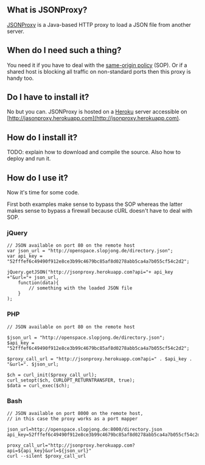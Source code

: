 ## What is JSONProxy?

[JSONProxy](https://github.com/slopjong/JSONProxy) is a Java-based HTTP proxy to load a JSON file from another server.

## When do I need such a thing?

You need it if you have to deal with the [same-origin policy](http://en.wikipedia.org/wiki/Same_origin_policy) (SOP). Or if a shared host is blocking all traffic on non-standard ports then this proxy is handy too.

## Do I have to install it?

No but you can. JSONProxy is hosted on a [Heroku](http://heroku.com) server accessible on [http://jasonproxy.herokuapp.com](http://jsonproxy.herokuapp.com).
    
## How do I install it?

TODO: explain how to download and compile the source. Also how to deploy and run it.

## How do I use it?

Now it's time for some code.

First both examples make sense to bypass the SOP whereas the latter makes sense to bypass a firewall because cURL doesn't have to deal with SOP.

### jQuery

	// JSON available on port 80 on the remote host
	var json_url = "http://openspace.slopjong.de/directory.json";
	var api_key = "52fffef6c49490f912e8ce3b99c4679bc85af8d0278abb5ca4a7b055cf54c2d2";
	
	jQuery.getJSON("http://jsonproxy.herokuapp.com?api="+ api_key +"&url="+ json_url,
		function(data){
			// something with the loaded JSON file
		}
	);

### PHP

	// JSON available on port 80 on the remote host
	
	$json_url = "http://openspace.slopjong.de/directory.json";
	$api_key = "52fffef6c49490f912e8ce3b99c4679bc85af8d0278abb5ca4a7b055cf54c2d2";
	
	$proxy_call_url = "http://jsonproxy.herokuapp.com?api=" . $api_key . "&url=". $json_url;
	
	$ch = curl_init($proxy_call_url);
    curl_setopt($ch, CURLOPT_RETURNTRANSFER, true);
	$data = curl_exec($ch);
	
	
### Bash

	// JSON available on port 8000 on the remote host,
	// in this case the proxy works as a port mapper
	
	json_url=http://openspace.slopjong.de:8000/directory.json
	api_key=52fffef6c49490f912e8ce3b99c4679bc85af8d0278abb5ca4a7b055cf54c2d2
	
	proxy_call_url="http://jsonproxy.herokuapp.com?api=${api_key}&url=${json_url}"
	curl --silent $proxy_call_url
